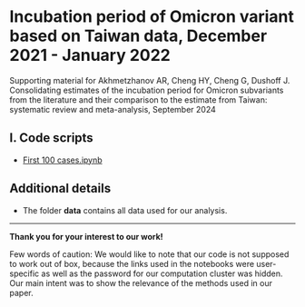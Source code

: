 # Incubation period of Omicron variant based on Taiwan data, December 2021 - January 2022

Supporting material for Akhmetzhanov AR, Cheng HY, Cheng G, Dushoff J. Consolidating estimates of the incubation period for Omicron subvariants from the literature and their comparison to the estimate from Taiwan: systematic review and meta-analysis, September 2024

## I. Code scripts
* [First 100 cases.ipynb](https://nbviewer.org/github/aakhmetz/)

## Additional details
* The folder **data** contains all data used for our analysis.

---------
**Thank you for your interest to our work!** 

Few words of caution: We would like to note that our code is not supposed to work out of box, because the links used in the notebooks were user-specific as well as the password for our computation cluster was hidden. Our main intent was to show the relevance of the methods used in our paper.

 
